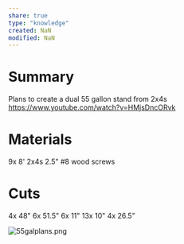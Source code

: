 ```yaml
---
share: true
type: "knowledge"
created: NaN 
modified: NaN
---
```

# Summary
Plans to create a dual 55 gallon stand from 2x4s
https://www.youtube.com/watch?v=HMjsDncORvk
# Materials
9x 8' 2x4s 
2.5" #8 wood screws
# Cuts
4x 48"
6x 51.5"
6x 11"
13x 10"
4x 26.5"

![55galplans.png](./55galplans.png)